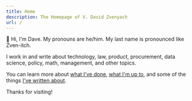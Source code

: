 ```yaml
---
title: Home
description: The Homepage of V. David Zvenyach
url: /
---
```


👋 Hi, I'm Dave. My pronouns are he/him. My last name is pronounced like Zven-itch. 

I work in and write about technology, law, product, procurement, data science, policy, math, management, and other topics.

You can learn more about [what I've done](/about), [what I'm up to](/now), and some of the things [I've written about](/posts).

Thanks for visiting! 